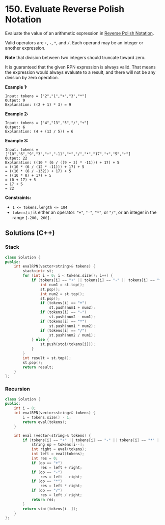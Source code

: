 # 150. Evaluate Reverse Polish Notation

Evaluate the value of an arithmetic expression in [Reverse Polish Notation](http://en.wikipedia.org/wiki/Reverse_Polish_notation).

Valid operators are `+`, `-`, `*`, and `/`. Each operand may be an integer or another expression.

**Note** that division between two integers should truncate toward zero.

It is guaranteed that the given RPN expression is always valid. That means the expression would always evaluate to a result, and there will not be any division by zero operation.

 

**Example 1:**

```
Input: tokens = ["2","1","+","3","*"]
Output: 9
Explanation: ((2 + 1) * 3) = 9
```

**Example 2:**

```
Input: tokens = ["4","13","5","/","+"]
Output: 6
Explanation: (4 + (13 / 5)) = 6
```

**Example 3:**

```
Input: tokens = ["10","6","9","3","+","-11","*","/","*","17","+","5","+"]
Output: 22
Explanation: ((10 * (6 / ((9 + 3) * -11))) + 17) + 5
= ((10 * (6 / (12 * -11))) + 17) + 5
= ((10 * (6 / -132)) + 17) + 5
= ((10 * 0) + 17) + 5
= (0 + 17) + 5
= 17 + 5
= 22
```

 

**Constraints:**

- `1 <= tokens.length <= 104`
- `tokens[i]` is either an operator: `"+"`, `"-"`, `"*"`, or `"/"`, or an integer in the range `[-200, 200]`.



## Solutions (C++)

### Stack

```c++
class Solution {
public:
    int evalRPN(vector<string>& tokens) {
        stack<int> st;
        for (int i = 0; i < tokens.size(); i++) {
            if (tokens[i] == "+" || tokens[i] == "-" || tokens[i] == "*" || tokens[i] == "/") {
                int num1 = st.top();
                st.pop();
                int num2 = st.top();
                st.pop();
                if (tokens[i] == "+") 
                    st.push(num1 + num2);
                if (tokens[i] == "-") 
                    st.push(num2 - num1);
                if (tokens[i] == "*")
                    st.push(num1 * num2);
                if (tokens[i] == "/")
                    st.push(num2 / num1);
            } else {
                st.push(stoi(tokens[i]));
            }
        }
        int result = st.top();
        st.pop();
        return result;
    }
};
```

### Recursion

```c++
class Solution {
public:
    int i = 0;
    int evalRPN(vector<string>& tokens) {
        i = tokens.size() - 1;
        return eval(tokens);
    }

    int eval (vector<string>& tokens) {
        if (tokens[i] == "+" || tokens[i] == "-" || tokens[i] == "*" || tokens[i] == "/") {
            string op = tokens[i--];
            int right = eval(tokens);
            int left = eval(tokens);
            int res = 0;
            if (op == "+")
                res = left + right;
            if (op == "-")
                res = left - right;
            if (op == "*")
                res = left * right;
            if (op == "/")
                res = left / right;
            return res;
        }
        return stoi(tokens[i--]);
    }
};
```



